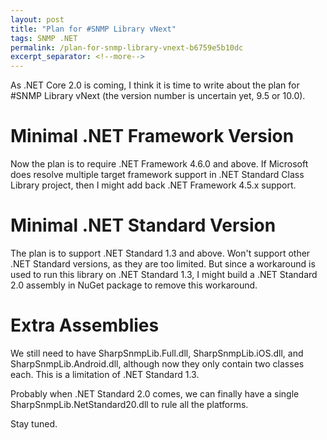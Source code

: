 ```yaml
---
layout: post
title: "Plan for #SNMP Library vNext"
tags: SNMP .NET
permalink: /plan-for-snmp-library-vnext-b6759e5b10dc
excerpt_separator: <!--more-->
---
```


As .NET Core 2.0 is coming, I think it is time to write about the plan for #SNMP Library vNext (the version number is uncertain yet, 9.5 or 10.0).
<!--more-->

# Minimal .NET Framework Version
Now the plan is to require .NET Framework 4.6.0 and above. If Microsoft does resolve multiple target framework support in .NET Standard Class Library project, then I might add back .NET Framework 4.5.x support.

# Minimal .NET Standard Version
The plan is to support .NET Standard 1.3 and above. Won't support other .NET Standard versions, as they are too limited. But since a workaround is used to run this library on .NET Standard 1.3, I might build a .NET Standard 2.0 assembly in NuGet package to remove this workaround.

# Extra Assemblies
We still need to have SharpSnmpLib.Full.dll, SharpSnmpLib.iOS.dll, and SharpSnmpLib.Android.dll, although now they only contain two classes each. This is a limitation of .NET Standard 1.3.

Probably when .NET Standard 2.0 comes, we can finally have a single SharpSnmpLib.NetStandard20.dll to rule all the platforms.

Stay tuned.